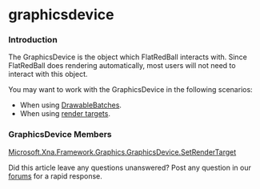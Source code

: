 # graphicsdevice

### Introduction

The GraphicsDevice is the object which FlatRedBall interacts with. Since FlatRedBall does rendering automatically, most users will not need to interact with this object.

You may want to work with the GraphicsDevice in the following scenarios:

* When using [DrawableBatches](../../../../../frb/docs/index.php).
* When using [render targets](../../../../../frb/docs/index.php).

### GraphicsDevice Members

[Microsoft.Xna.Framework.Graphics.GraphicsDevice.SetRenderTarget](../../../../../frb/docs/index.php)

Did this article leave any questions unanswered? Post any question in our [forums](../../../../../frb/forum.md) for a rapid response.
